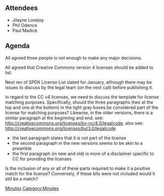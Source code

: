 ## Attendees

  - Jilayne Lovejoy
  - Phil Odence
  - Paul Madick

## Agenda

All agreed three people is not enough to make any major decisions.

All agreed that Creative Commons version 4 licenses should be added to
list.

Next rev of SPDX License List slated for January, although there may be
issues to discuss by the legal team (on the next call) before publishing
it.

In regard to the CC v4 licenses, we need to discuss the template for
license matching purposes. Specifically, should the three paragraphs
(two at the top and one at the bottom) in the light gray boxes be
considered part of the license for matching purposes? Likewise, in the
older versions, there is a similar paragraph at the beginning and end.
see: <http://creativecommons.org/licenses/by-nc/4.0/legalcode>, also
see: <http://creativecommons.org/licenses/by/3.0/legalcode>

  - the last paragraph states that it is not part of the license
  - the second paragraph in the new versions seems to be akin to a
    preamble
  - the first paragraph (in new and old) is more of a disclaimer
    specific to CC for providing the licenses

Is the inclusion of any or all of these parts required to make it a
positive match for the license? Conversely, if these bits were not
included would it still be a match?

[Minutes](Category:Legal "wikilink")
[Category:Minutes](Category:Minutes "wikilink")
